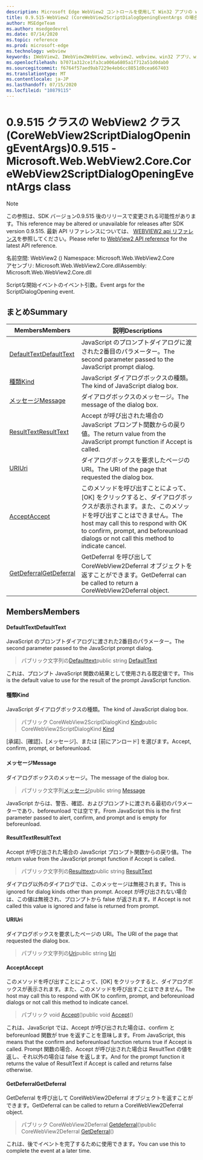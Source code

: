 ```yaml
---
description: Microsoft Edge WebView2 コントロールを使用して Win32 アプリの web コンテンツをホストする
title: 0.9.515-WebView2 (CoreWebView2ScriptDialogOpeningEventArgs の場合)
author: MSEdgeTeam
ms.author: msedgedevrel
ms.date: 07/14/2020
ms.topic: reference
ms.prod: microsoft-edge
ms.technology: webview
keywords: IWebView2、IWebView2WebView、webview2、webview、win32 アプリ、win32、edge、ICoreWebView2、ICoreWebView2Controller、browser control、edge html
ms.openlocfilehash: b7071a312ce1fa3ca006a6805a1f712a51d0dab0
ms.sourcegitcommit: f6764f57aed9ab7229e4eb6cc8851d0cea667403
ms.translationtype: MT
ms.contentlocale: ja-JP
ms.lasthandoff: 07/15/2020
ms.locfileid: "10879115"
---
```

# <span data-ttu-id="97abb-104">0.9.515 クラスの WebView2 クラス (CoreWebView2ScriptDialogOpeningEventArgs)</span><span class="sxs-lookup"><span data-stu-id="97abb-104">0.9.515 - Microsoft.Web.WebView2.Core.CoreWebView2ScriptDialogOpeningEventArgs class</span></span> 

> [!NOTE]
> <span data-ttu-id="97abb-105">この参照は、SDK バージョン0.9.515 後のリリースで変更される可能性があります。</span><span class="sxs-lookup"><span data-stu-id="97abb-105">This reference may be altered or unavailable for releases after SDK version 0.9.515.</span></span> <span data-ttu-id="97abb-106">最新 API リファレンスについては、 [WEBVIEW2 api リファレンス](../../../webview2-api-reference.md)を参照してください。</span><span class="sxs-lookup"><span data-stu-id="97abb-106">Please refer to [WebView2 API reference](../../../webview2-api-reference.md) for the latest API reference.</span></span>

<span data-ttu-id="97abb-107">名前空間: WebView2 () </span><span class="sxs-lookup"><span data-stu-id="97abb-107">Namespace: Microsoft.Web.WebView2.Core</span></span>\
<span data-ttu-id="97abb-108">アセンブリ: Microsoft.Web.WebView2.Core.dll</span><span class="sxs-lookup"><span data-stu-id="97abb-108">Assembly: Microsoft.Web.WebView2.Core.dll</span></span>

<span data-ttu-id="97abb-109">Scriptな開始イベントのイベント引数。</span><span class="sxs-lookup"><span data-stu-id="97abb-109">Event args for the ScriptDialogOpening event.</span></span>

## <span data-ttu-id="97abb-110">まとめ</span><span class="sxs-lookup"><span data-stu-id="97abb-110">Summary</span></span>

 <span data-ttu-id="97abb-111">Members</span><span class="sxs-lookup"><span data-stu-id="97abb-111">Members</span></span>                        | <span data-ttu-id="97abb-112">説明</span><span class="sxs-lookup"><span data-stu-id="97abb-112">Descriptions</span></span>
--------------------------------|---------------------------------------------
[<span data-ttu-id="97abb-113">DefaultText</span><span class="sxs-lookup"><span data-stu-id="97abb-113">DefaultText</span></span>](#defaulttext) | <span data-ttu-id="97abb-114">JavaScript のプロンプトダイアログに渡された2番目のパラメーター。</span><span class="sxs-lookup"><span data-stu-id="97abb-114">The second parameter passed to the JavaScript prompt dialog.</span></span>
[<span data-ttu-id="97abb-115">種類</span><span class="sxs-lookup"><span data-stu-id="97abb-115">Kind</span></span>](#kind) | <span data-ttu-id="97abb-116">JavaScript ダイアログボックスの種類。</span><span class="sxs-lookup"><span data-stu-id="97abb-116">The kind of JavaScript dialog box.</span></span>
[<span data-ttu-id="97abb-117">メッセージ</span><span class="sxs-lookup"><span data-stu-id="97abb-117">Message</span></span>](#message) | <span data-ttu-id="97abb-118">ダイアログボックスのメッセージ。</span><span class="sxs-lookup"><span data-stu-id="97abb-118">The message of the dialog box.</span></span>
[<span data-ttu-id="97abb-119">ResultText</span><span class="sxs-lookup"><span data-stu-id="97abb-119">ResultText</span></span>](#resulttext) | <span data-ttu-id="97abb-120">Accept が呼び出された場合の JavaScript プロンプト関数からの戻り値。</span><span class="sxs-lookup"><span data-stu-id="97abb-120">The return value from the JavaScript prompt function if Accept is called.</span></span>
[<span data-ttu-id="97abb-121">URI</span><span class="sxs-lookup"><span data-stu-id="97abb-121">Uri</span></span>](#uri) | <span data-ttu-id="97abb-122">ダイアログボックスを要求したページの URI。</span><span class="sxs-lookup"><span data-stu-id="97abb-122">The URI of the page that requested the dialog box.</span></span>
[<span data-ttu-id="97abb-123">Accept</span><span class="sxs-lookup"><span data-stu-id="97abb-123">Accept</span></span>](#accept) | <span data-ttu-id="97abb-124">このメソッドを呼び出すことによって、[OK] をクリックすると、ダイアログボックスが表示されます。また、このメソッドを呼び出すことはできません。</span><span class="sxs-lookup"><span data-stu-id="97abb-124">The host may call this to respond with OK to confirm, prompt, and beforeunload dialogs or not call this method to indicate cancel.</span></span>
[<span data-ttu-id="97abb-125">GetDeferral</span><span class="sxs-lookup"><span data-stu-id="97abb-125">GetDeferral</span></span>](#getdeferral) | <span data-ttu-id="97abb-126">GetDeferral を呼び出して CoreWebView2Deferral オブジェクトを返すことができます。</span><span class="sxs-lookup"><span data-stu-id="97abb-126">GetDeferral can be called to return a CoreWebView2Deferral object.</span></span>

## <span data-ttu-id="97abb-127">Members</span><span class="sxs-lookup"><span data-stu-id="97abb-127">Members</span></span>

#### <span data-ttu-id="97abb-128">DefaultText</span><span class="sxs-lookup"><span data-stu-id="97abb-128">DefaultText</span></span> 

<span data-ttu-id="97abb-129">JavaScript のプロンプトダイアログに渡された2番目のパラメーター。</span><span class="sxs-lookup"><span data-stu-id="97abb-129">The second parameter passed to the JavaScript prompt dialog.</span></span>

> <span data-ttu-id="97abb-130">パブリック文字列の[Defaulttext](#defaulttext)</span><span class="sxs-lookup"><span data-stu-id="97abb-130">public string [DefaultText](#defaulttext)</span></span>

<span data-ttu-id="97abb-131">これは、プロンプト JavaScript 関数の結果として使用される既定値です。</span><span class="sxs-lookup"><span data-stu-id="97abb-131">This is the default value to use for the result of the prompt JavaScript function.</span></span>

#### <span data-ttu-id="97abb-132">種類</span><span class="sxs-lookup"><span data-stu-id="97abb-132">Kind</span></span> 

<span data-ttu-id="97abb-133">JavaScript ダイアログボックスの種類。</span><span class="sxs-lookup"><span data-stu-id="97abb-133">The kind of JavaScript dialog box.</span></span>

> <span data-ttu-id="97abb-134">パブリック CoreWebView2ScriptDialogKind [Kind](#kind)</span><span class="sxs-lookup"><span data-stu-id="97abb-134">public CoreWebView2ScriptDialogKind [Kind](#kind)</span></span>

<span data-ttu-id="97abb-135">[承諾]、[確認]、[メッセージ]、または [前にアンロード] を選びます。</span><span class="sxs-lookup"><span data-stu-id="97abb-135">Accept, confirm, prompt, or beforeunload.</span></span>

#### <span data-ttu-id="97abb-136">メッセージ</span><span class="sxs-lookup"><span data-stu-id="97abb-136">Message</span></span> 

<span data-ttu-id="97abb-137">ダイアログボックスのメッセージ。</span><span class="sxs-lookup"><span data-stu-id="97abb-137">The message of the dialog box.</span></span>

> <span data-ttu-id="97abb-138">パブリック文字列[メッセージ](#message)</span><span class="sxs-lookup"><span data-stu-id="97abb-138">public string [Message](#message)</span></span>

<span data-ttu-id="97abb-139">JavaScript からは、警告、確認、およびプロンプトに渡される最初のパラメーターであり、beforeunload では空です。</span><span class="sxs-lookup"><span data-stu-id="97abb-139">From JavaScript this is the first parameter passed to alert, confirm, and prompt and is empty for beforeunload.</span></span>

#### <span data-ttu-id="97abb-140">ResultText</span><span class="sxs-lookup"><span data-stu-id="97abb-140">ResultText</span></span> 

<span data-ttu-id="97abb-141">Accept が呼び出された場合の JavaScript プロンプト関数からの戻り値。</span><span class="sxs-lookup"><span data-stu-id="97abb-141">The return value from the JavaScript prompt function if Accept is called.</span></span>

> <span data-ttu-id="97abb-142">パブリック文字列の[Resulttext](#resulttext)</span><span class="sxs-lookup"><span data-stu-id="97abb-142">public string [ResultText](#resulttext)</span></span>

<span data-ttu-id="97abb-143">ダイアログ以外のダイアログでは、このメッセージは無視されます。</span><span class="sxs-lookup"><span data-stu-id="97abb-143">This is ignored for dialog kinds other than prompt.</span></span> <span data-ttu-id="97abb-144">Accept が呼び出されない場合は、この値は無視され、プロンプトから false が返されます。</span><span class="sxs-lookup"><span data-stu-id="97abb-144">If Accept is not called this value is ignored and false is returned from prompt.</span></span>

#### <span data-ttu-id="97abb-145">URI</span><span class="sxs-lookup"><span data-stu-id="97abb-145">Uri</span></span> 

<span data-ttu-id="97abb-146">ダイアログボックスを要求したページの URI。</span><span class="sxs-lookup"><span data-stu-id="97abb-146">The URI of the page that requested the dialog box.</span></span>

> <span data-ttu-id="97abb-147">パブリック文字列の[Uri](#uri)</span><span class="sxs-lookup"><span data-stu-id="97abb-147">public string [Uri](#uri)</span></span>

#### <span data-ttu-id="97abb-148">Accept</span><span class="sxs-lookup"><span data-stu-id="97abb-148">Accept</span></span> 

<span data-ttu-id="97abb-149">このメソッドを呼び出すことによって、[OK] をクリックすると、ダイアログボックスが表示されます。また、このメソッドを呼び出すことはできません。</span><span class="sxs-lookup"><span data-stu-id="97abb-149">The host may call this to respond with OK to confirm, prompt, and beforeunload dialogs or not call this method to indicate cancel.</span></span>

> <span data-ttu-id="97abb-150">パブリック void [Accept](#accept)()</span><span class="sxs-lookup"><span data-stu-id="97abb-150">public void [Accept](#accept)()</span></span>

<span data-ttu-id="97abb-151">これは、JavaScript では、Accept が呼び出された場合は、confirm と beforeunload 関数が true を返すことを意味します。</span><span class="sxs-lookup"><span data-stu-id="97abb-151">From JavaScript, this means that the confirm and beforeunload function returns true if Accept is called.</span></span> <span data-ttu-id="97abb-152">Prompt 関数の場合、Accept が呼び出された場合は ResultText の値を返し、それ以外の場合は false を返します。</span><span class="sxs-lookup"><span data-stu-id="97abb-152">And for the prompt function it returns the value of ResultText if Accept is called and returns false otherwise.</span></span>

#### <span data-ttu-id="97abb-153">GetDeferral</span><span class="sxs-lookup"><span data-stu-id="97abb-153">GetDeferral</span></span> 

<span data-ttu-id="97abb-154">GetDeferral を呼び出して CoreWebView2Deferral オブジェクトを返すことができます。</span><span class="sxs-lookup"><span data-stu-id="97abb-154">GetDeferral can be called to return a CoreWebView2Deferral object.</span></span>

> <span data-ttu-id="97abb-155">パブリック CoreWebView2Deferral [Getdeferral](#getdeferral)()</span><span class="sxs-lookup"><span data-stu-id="97abb-155">public CoreWebView2Deferral [GetDeferral](#getdeferral)()</span></span>

<span data-ttu-id="97abb-156">これは、後でイベントを完了するために使用できます。</span><span class="sxs-lookup"><span data-stu-id="97abb-156">You can use this to complete the event at a later time.</span></span>

